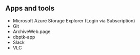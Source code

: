 ## Apps and tools
- Microsoft Azure Storage Explorer (Login via Subscription)
- Git
- ArchiveWeb.page
- dbptk-app
- Slack
- VLC
